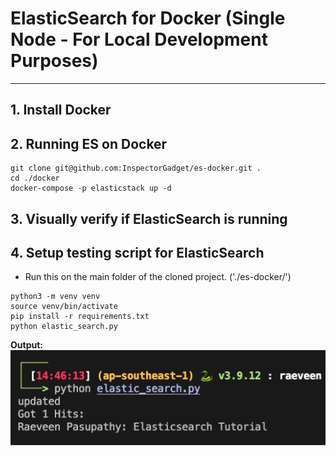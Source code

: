 # ElasticSearch for Docker (Single Node - For Local Development Purposes)

---

## 1. Install Docker
## 2. Running ES on Docker
```
git clone git@github.com:InspectorGadget/es-docker.git . 
cd ./docker
docker-compose -p elasticstack up -d
```
## 3. Visually verify if ElasticSearch is running
## 4. Setup testing script for ElasticSearch
- Run this on the main folder of the cloned project. ('./es-docker/')
```
python3 -m venv venv
source venv/bin/activate
pip install -r requirements.txt
python elastic_search.py
```

**Output:**
![Response](images/image-1.png)